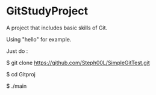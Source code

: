 # GitStudyProject
A project that includes basic skills of Git.

Using "hello" for example.



Just do :

$ git clone https://github.com/Steph00L/SimpleGitTest.git

$ cd Gitproj

$ ./main